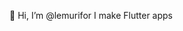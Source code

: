 👋 Hi, I’m @lemurifor
I make Flutter apps

<!---
lemurifor/lemurifor is a ✨ special ✨ repository because its `README.md` (this file) appears on your GitHub profile.
You can click the Preview link to take a look at your changes.
--->
